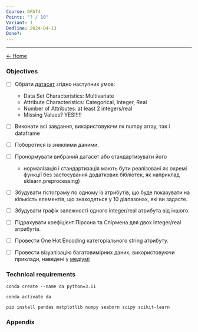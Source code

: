 ```yaml
---
Course: DPAT4
Points: "? / 10"
Variant: 1
Dedline: 2024-04-13
Done?:
---
```

---

[<- Home](../)

### Objectives

- [ ] Обрати [датасет](https://archive.ics.uci.edu/ml/index.php/) згідно наступних умов:
	- Data Set Characteristics: Multivariate
	- Attribute Characteristics: Categorical, Integer, Real
	- Number of Attributes: at least 2 integers/real
	- Missing Values? YES!!!!!
- [ ] Виконати всі завдання, використовуючи як numpy array, так і dataframe
- [ ] Поборотися із зниклими даними.
- [ ] Пронормувати вибраний датасет або стандартизувати його
	- нормалізація і стандартизація мають бути реалізовані як окремі функції без застосування додаткових бібліотек, як наприклад sklearn.preprocessing)
- [ ] Збудувати гістограму по одному із атрибутів, що буде показувати на кількість елементів, що знаходяться у 10 діапазонах, які ви задасте.
- [ ] Збудувати графік залежності одного integer/real атрибута від іншого.
- [ ] Підрахувати коефіцієнт Пірсона та Спірмена для двох integer/real атрибутів.
- [ ] Провести One Hot Encoding категоріального string атрибуту.
- [ ] Провести візуалізацію багатовимірних даних, використовуючи приклади, наведені у [медіумі](https://towardsdatascience.com/the-art-of-effective-visualization-of-multi-dimensional-data-6c7202990c57)


### Technical requirements


```
conda create --name da python=3.11
```

```
conda activate da
```

```
pip install pandas matplotlib numpy seaborn scipy scikit-learn
```


### Appendix